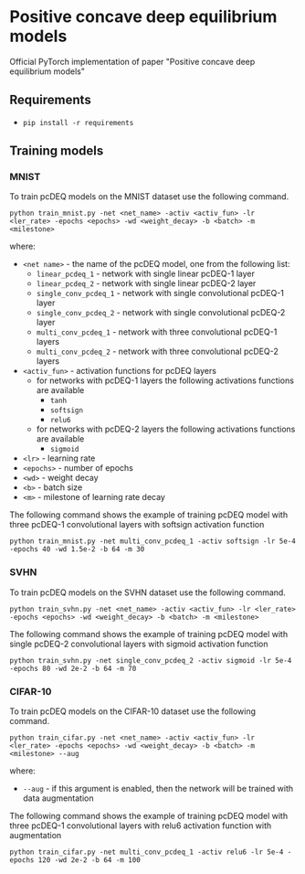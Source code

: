 # Positive concave deep equilibrium models
Official PyTorch implementation of paper "Positive concave deep equilibrium models"
## Requirements
* `pip install -r requirements`

## Training models
### MNIST
To train pcDEQ models on the MNIST dataset use the following command.
```shell##
python train_mnist.py -net <net_name> -activ <activ_fun> -lr <ler_rate> -epochs <epochs> -wd <weight_decay> -b <batch> -m <milestone>
```
where:
* `<net name>` - the name of the pcDEQ model, one from the following list:
  * `linear_pcdeq_1` - network with single linear pcDEQ-1 layer
  * `linear_pcdeq_2` - network with single linear pcDEQ-2 layer
  * `single_conv_pcdeq_1` - network with single convolutional pcDEQ-1 layer
  * `single_conv_pcdeq_2` - network with single convolutional pcDEQ-2 layer
  * `multi_conv_pcdeq_1` - network with three convolutional pcDEQ-1 layers
  * `multi_conv_pcdeq_2` - network with three convolutional pcDEQ-2 layers
* `<activ_fun>` - activation functions for pcDEQ layers
    * for networks with pcDEQ-1 layers the following activations functions are available
        * `tanh`
        * `softsign`
        * `relu6`
    * for networks with pcDEQ-2 layers the following activations functions are available
        * `sigmoid`
* `<lr>` - learning rate 
* `<epochs>` - number of epochs 
* `<wd>` - weight decay
* `<b>` - batch size
* `<m>` - milestone of learning rate decay

The following command shows the example of training pcDEQ model with three pcDEQ-1 convolutional layers with softsign activation function
```shell
python train_mnist.py -net multi_conv_pcdeq_1 -activ softsign -lr 5e-4 -epochs 40 -wd 1.5e-2 -b 64 -m 30
```
### SVHN
To train pcDEQ models on the SVHN dataset use the following command.
```shell##
python train_svhn.py -net <net_name> -activ <activ_fun> -lr <ler_rate> -epochs <epochs> -wd <weight_decay> -b <batch> -m <milestone>
```
The following command shows the example of training pcDEQ model with single pcDEQ-2 convolutional layers with sigmoid activation function
```shell
python train_svhn.py -net single_conv_pcdeq_2 -activ sigmoid -lr 5e-4 -epochs 80 -wd 2e-2 -b 64 -m 70
```

### CIFAR-10
To train pcDEQ models on the CIFAR-10 dataset use the following command.
```shell##
python train_cifar.py -net <net_name> -activ <activ_fun> -lr <ler_rate> -epochs <epochs> -wd <weight_decay> -b <batch> -m <milestone> --aug
```
where:
* `--aug` - if this argument is enabled, then the network will be trained with data augmentation

The following command shows the example of training pcDEQ model with three pcDEQ-1 convolutional layers with relu6 activation function with augmentation
```shell
python train_cifar.py -net multi_conv_pcdeq_1 -activ relu6 -lr 5e-4 -epochs 120 -wd 2e-2 -b 64 -m 100
```


